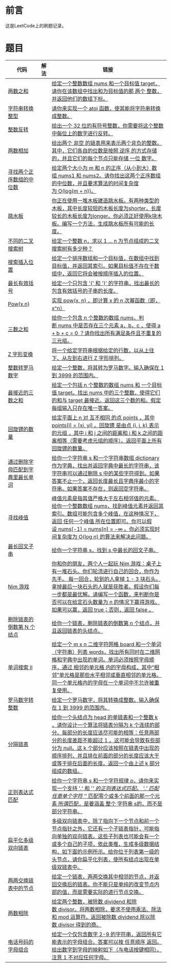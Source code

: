 # 前言

这是LeetCode上的刷题记录。

# 题目

| 代码 | 解法 | 链接 |
| ---- | ---- | ---- |
| [两数之和](TwoSum.h) |  | [给定一个整数数组 nums 和一个目标值 target，请你在该数组中找出和为目标值的那 两个 整数，并返回他们的数组下标。](https://leetcode-cn.com/problems/two-sum/) |
| [字符串转换整型](MyAtoi.h) |  | [请你来实现一个 atoi 函数，使其能将字符串转换成整数。](https://leetcode-cn.com/problems/string-to-integer-atoi/) |
| [整数反转](IntegerReverse.h) |  | [给出一个 32 位的有符号整数，你需要将这个整数中每位上的数字进行反转。](https://leetcode-cn.com/problems/reverse-integer/) |
| [两数相加](AddTwoNumbers.h) |  | [给出两个 非空 的链表用来表示两个非负的整数。其中，它们各自的位数是按照 逆序 的方式存储的，并且它们的每个节点只能存储 一位 数字。](https://leetcode-cn.com/problems/add-two-numbers/) |
| [寻找两个正序数组的中位数](FindMedianSortedArrays.h) |  | [给定两个大小为 m 和 n 的正序（从小到大）数组 nums1 和 nums2。请你找出这两个正序数组的中位数，并且要求算法的时间复杂度为 O(log(m + n))。](https://leetcode-cn.com/problems/median-of-two-sorted-arrays/) |
| [跳水板](DivingBoard.h) |  | [你正在使用一堆木板建造跳水板。有两种类型的木板，其中长度较短的木板长度为shorter，长度较长的木板长度为longer。你必须正好使用k块木板。编写一个方法，生成跳水板所有可能的长度。](https://leetcode-cn.com/problems/diving-board-lcci/) |
| [不同的二叉搜索树](NumTrees.h) |  | [给定一个整数 n，求以 1 ... n 为节点组成的二叉搜索树有多少种？](https://leetcode-cn.com/problems/unique-binary-search-trees/) |
| [搜索插入位置](SearchInsert.h) |  | [给定一个排序数组和一个目标值，在数组中找到目标值，并返回其索引。如果目标值不存在于数组中，返回它将会被按顺序插入的位置。](https://leetcode-cn.com/problems/search-insert-position/) |
| [最长有效括号](LongestValidParentheses.h) |  | [给定一个只包含 '(' 和 ')' 的字符串，找出最长的包含有效括号的子串的长度。](https://leetcode-cn.com/problems/longest-valid-parentheses/) |
| [Pow(x,n)](LongestValidParentheses.h) |  | [实现 pow(x, n) ，即计算 x 的 n 次幂函数（即，x^n）](https://leetcode-cn.com/problems/powx-n/) |
| [三数之和](ThreeSum.h) |  | [给你一个包含 n 个整数的数组 nums，判断 nums 中是否存在三个元素 a，b，c ，使得 a + b + c = 0 ？请你找出所有满足条件且不重复的三元组。](https://leetcode-cn.com/problems/3sum/) |
| [Z 字形变换](ThreeSum.h) |  | [将一个给定字符串根据给定的行数，以从上往下、从左到右进行 Z 字形排列。](https://leetcode-cn.com/problems/zigzag-conversion/) |
| [整数转罗马数字](ThreeSum.h) |  | [给定一个整数，将其转为罗马数字。输入确保在 1 到 3999 的范围内。](https://leetcode-cn.com/problems/integer-to-roman/) |
| [最接近的三数之和](ThreeSum.h) |  | [给定一个包括 n 个整数的数组 nums 和 一个目标值 target。找出 nums 中的三个整数，使得它们的和与 target 最接近。返回这三个数的和。假定每组输入只存在唯一答案。](https://leetcode-cn.com/problems/3sum-closest/) |
| [回旋镖的数量](NumberOfBoomerangs.h) |  | [给定平面上 n 对 互不相同 的点 points ，其中 points[i] = [xi, yi] 。回旋镖 是由点 (i, j, k) 表示的元组 ，其中 i 和 j 之间的距离和 i 和 k 之间的距离相等（需要考虑元组的顺序）。返回平面上所有回旋镖的数量。](https://leetcode-cn.com/problems/number-of-boomerangs/) |
| [通过删除字母匹配到字典里最长单词](FindLongestWord.h) |  | [给你一个字符串 s 和一个字符串数组 dictionary 作为字典，找出并返回字典中最长的字符串，该字符串可以通过删除 s 中的某些字符得到。如果答案不止一个，返回长度最长且字典序最小的字符串。如果答案不存在，则返回空字符串。](https://leetcode-cn.com/problems/longest-word-in-dictionary-through-deleting/) |
| [寻找峰值](FindPeakElement.h) |  | [峰值元素是指其值严格大于左右相邻值的元素。给你一个整数数组 nums，找到峰值元素并返回其索引。数组可能包含多个峰值，在这种情况下，返回 任何一个峰值 所在位置即可。你可以假设 nums[-1] = nums[n] = -∞ 。你必须实现时间复杂度为 O(log n) 的算法来解决此问题。](https://leetcode-cn.com/problems/find-peak-element/) |
| [最长回文子串](LongestPalindrome.h) |  | [给你一个字符串 s，找到 s 中最长的回文子串。](https://leetcode-cn.com/problems/longest-palindromic-substring/) |
| [Nim 游戏](CanWinNim.h) |  | [你和你的朋友，两个人一起玩 Nim 游戏：桌子上有一堆石头。你们轮流进行自己的回合，你作为先手。  每一回合，轮到的人拿掉 1 - 3 块石头。拿掉最后一块石头的人就是获胜者。假设你们每一步都是最优解。请编写一个函数，来判断你是否可以在给定石头数量为 n 的情况下赢得游戏。如果可以赢，返回 true；否则，返回 false 。](https://leetcode-cn.com/problems/nim-game/) |
| [删除链表的倒数第 N 个结点](RemoveNthFromEnd.h) |  | [给你一个链表，删除链表的倒数第 n 个结点，并且返回链表的头结点。](https://leetcode-cn.com/problems/remove-nth-node-from-end-of-list/) |
| [单词搜索 II](FindWords.h) |  | [给定一个 m x n 二维字符网格 board 和一个单词（字符串）列表 words，找出所有同时在二维网格和字典中出现的单词。单词必须按照字母顺序，通过 相邻的单元格 内的字母构成，其中“相邻”单元格是那些水平相邻或垂直相邻的单元格。同一个单元格内的字母在一个单词中不允许被重复使用。](https://leetcode-cn.com/problems/word-search-ii/) |
| [罗马数字转整数](RomanToInt.h) |  | [给定一个罗马数字，将其转换成整数。输入确保在 1 到 3999 的范围内。](https://leetcode-cn.com/problems/roman-to-integer/) |
| [分隔链表](SplitListToParts.h) |  | [给你一个头结点为 head 的单链表和一个整数 k ，请你设计一个算法将链表分隔为 k 个连续的部分。每部分的长度应该尽可能的相等：任意两部分的长度差距不能超过 1 。这可能会导致有些部分为 null。这 k 个部分应该按照在链表中出现的顺序排列，并且排在前面的部分的长度应该大于或等于排在后面的长度。返回一个由上述 k 部分组成的数组。](https://leetcode-cn.com/problems/split-linked-list-in-parts/) |
| [正则表达式匹配](IsMatch.h) |  | [给你一个字符串 s 和一个字符规律 p，请你来实现一个支持 '.' 和 '*' 的正则表达式匹配。  '.' 匹配任意单个字符  '*' 匹配零个或多个前面的那一个元素  所谓匹配，是要涵盖 整个 字符串 s的，而不是部分字符串。](https://leetcode-cn.com/problems/regular-expression-matching/) |
| [扁平化多级双向链表](Flatten.h) |  | [多级双向链表中，除了指向下一个节点和前一个节点指针之外，它还有一个子链表指针，可能指向单独的双向链表。这些子列表也可能会有一个或多个自己的子项，依此类推，生成多级数据结构，如下面的示例所示。给你位于列表第一级的头节点，请你扁平化列表，使所有结点出现在单级双链表中。](https://leetcode-cn.com/problems/flatten-a-multilevel-doubly-linked-list/) |
| [两两交换链表中的节点](SwapPairs.h) |  | [给定一个链表，两两交换其中相邻的节点，并返回交换后的链表。你不能只是单纯的改变节点内部的值，而是需要实际的进行节点交换。](https://leetcode-cn.com/problems/swap-nodes-in-pairs/) |
| [两数相除](Divide.h) |  | [给定两个整数，被除数 dividend 和除数 divisor。将两数相除，要求不使用乘法、除法和 mod 运算符。返回被除数 dividend 除以除数 divisor 得到的商。](https://leetcode-cn.com/problems/divide-two-integers/) |
| [电话号码的字母组合](LetterCombinations.h) |  | [给定一个仅包含数字 2-9 的字符串，返回所有它能表示的字母组合。答案可以按 任意顺序 返回。给出数字到字母的映射如下（与电话按键相同）。注意 1 不对应任何字母。](https://leetcode-cn.com/problems/letter-combinations-of-a-phone-number/) |
